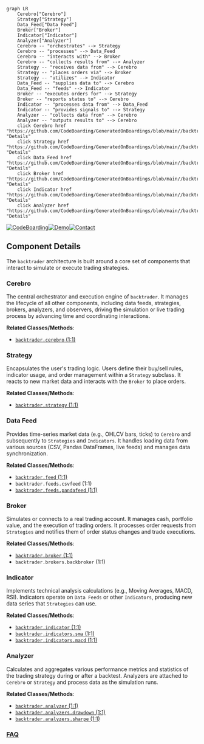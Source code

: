```mermaid
graph LR
    Cerebro["Cerebro"]
    Strategy["Strategy"]
    Data_Feed["Data Feed"]
    Broker["Broker"]
    Indicator["Indicator"]
    Analyzer["Analyzer"]
    Cerebro -- "orchestrates" --> Strategy
    Cerebro -- "processes" --> Data_Feed
    Cerebro -- "interacts with" --> Broker
    Cerebro -- "collects results from" --> Analyzer
    Strategy -- "receives data from" --> Cerebro
    Strategy -- "places orders via" --> Broker
    Strategy -- "utilizes" --> Indicator
    Data_Feed -- "supplies data to" --> Cerebro
    Data_Feed -- "feeds" --> Indicator
    Broker -- "executes orders for" --> Strategy
    Broker -- "reports status to" --> Cerebro
    Indicator -- "processes data from" --> Data_Feed
    Indicator -- "provides signals to" --> Strategy
    Analyzer -- "collects data from" --> Cerebro
    Analyzer -- "outputs results to" --> Cerebro
    click Cerebro href "https://github.com/CodeBoarding/GeneratedOnBoardings/blob/main//backtrader/Cerebro.md" "Details"
    click Strategy href "https://github.com/CodeBoarding/GeneratedOnBoardings/blob/main//backtrader/Strategy.md" "Details"
    click Data_Feed href "https://github.com/CodeBoarding/GeneratedOnBoardings/blob/main//backtrader/Data_Feed.md" "Details"
    click Broker href "https://github.com/CodeBoarding/GeneratedOnBoardings/blob/main//backtrader/Broker.md" "Details"
    click Indicator href "https://github.com/CodeBoarding/GeneratedOnBoardings/blob/main//backtrader/Indicator.md" "Details"
    click Analyzer href "https://github.com/CodeBoarding/GeneratedOnBoardings/blob/main//backtrader/Analyzer.md" "Details"
```
[![CodeBoarding](https://img.shields.io/badge/Generated%20by-CodeBoarding-9cf?style=flat-square)](https://github.com/CodeBoarding/CodeBoarding)[![Demo](https://img.shields.io/badge/Try%20our-Demo-blue?style=flat-square)](https://www.codeboarding.org/demo)[![Contact](https://img.shields.io/badge/Contact%20us%20-%20contact@codeboarding.org-lightgrey?style=flat-square)](mailto:contact@codeboarding.org)

## Component Details

The `backtrader` architecture is built around a core set of components that interact to simulate or execute trading strategies.

### Cerebro
The central orchestrator and execution engine of `backtrader`. It manages the lifecycle of all other components, including data feeds, strategies, brokers, analyzers, and observers, driving the simulation or live trading process by advancing time and coordinating interactions.


**Related Classes/Methods**:

- <a href="https://github.com/mementum/backtrader/blob/master/backtrader/cerebro.py#L1-L1" target="_blank" rel="noopener noreferrer">`backtrader.cerebro` (1:1)</a>


### Strategy
Encapsulates the user's trading logic. Users define their buy/sell rules, indicator usage, and order management within a `Strategy` subclass. It reacts to new market data and interacts with the `Broker` to place orders.


**Related Classes/Methods**:

- <a href="https://github.com/mementum/backtrader/blob/master/backtrader/strategy.py#L1-L1" target="_blank" rel="noopener noreferrer">`backtrader.strategy` (1:1)</a>


### Data Feed
Provides time-series market data (e.g., OHLCV bars, ticks) to `Cerebro` and subsequently to `Strategies` and `Indicators`. It handles loading data from various sources (CSV, Pandas DataFrames, live feeds) and manages data synchronization.


**Related Classes/Methods**:

- <a href="https://github.com/mementum/backtrader/blob/master/backtrader/feed.py#L1-L1" target="_blank" rel="noopener noreferrer">`backtrader.feed` (1:1)</a>
- `backtrader.feeds.csvfeed` (1:1)
- <a href="https://github.com/mementum/backtrader/blob/master/backtrader/feeds/pandafeed.py#L1-L1" target="_blank" rel="noopener noreferrer">`backtrader.feeds.pandafeed` (1:1)</a>


### Broker
Simulates or connects to a real trading account. It manages cash, portfolio value, and the execution of trading orders. It processes order requests from `Strategies` and notifies them of order status changes and trade executions.


**Related Classes/Methods**:

- <a href="https://github.com/mementum/backtrader/blob/master/backtrader/broker.py#L1-L1" target="_blank" rel="noopener noreferrer">`backtrader.broker` (1:1)</a>
- `backtrader.brokers.backbroker` (1:1)


### Indicator
Implements technical analysis calculations (e.g., Moving Averages, MACD, RSI). Indicators operate on `Data Feeds` or other `Indicators`, producing new data series that `Strategies` can use.


**Related Classes/Methods**:

- <a href="https://github.com/mementum/backtrader/blob/master/backtrader/indicator.py#L1-L1" target="_blank" rel="noopener noreferrer">`backtrader.indicator` (1:1)</a>
- <a href="https://github.com/mementum/backtrader/blob/master/backtrader/indicators/sma.py#L1-L1" target="_blank" rel="noopener noreferrer">`backtrader.indicators.sma` (1:1)</a>
- <a href="https://github.com/mementum/backtrader/blob/master/backtrader/indicators/macd.py#L1-L1" target="_blank" rel="noopener noreferrer">`backtrader.indicators.macd` (1:1)</a>


### Analyzer
Calculates and aggregates various performance metrics and statistics of the trading strategy during or after a backtest. Analyzers are attached to `Cerebro` or `Strategy` and process data as the simulation runs.


**Related Classes/Methods**:

- <a href="https://github.com/mementum/backtrader/blob/master/backtrader/analyzer.py#L1-L1" target="_blank" rel="noopener noreferrer">`backtrader.analyzer` (1:1)</a>
- <a href="https://github.com/mementum/backtrader/blob/master/backtrader/analyzers/drawdown.py#L1-L1" target="_blank" rel="noopener noreferrer">`backtrader.analyzers.drawdown` (1:1)</a>
- <a href="https://github.com/mementum/backtrader/blob/master/backtrader/analyzers/sharpe.py#L1-L1" target="_blank" rel="noopener noreferrer">`backtrader.analyzers.sharpe` (1:1)</a>




### [FAQ](https://github.com/CodeBoarding/GeneratedOnBoardings/tree/main?tab=readme-ov-file#faq)